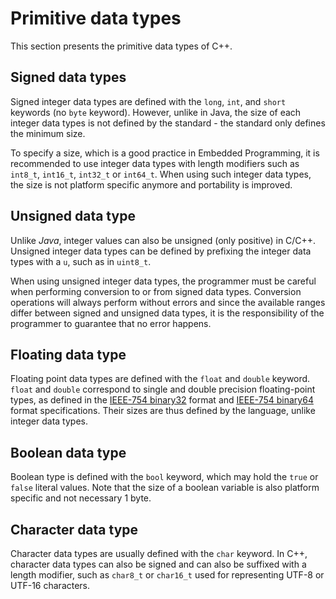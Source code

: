 # Primitive data types

This section presents the primitive data types of C++.

## Signed data types

Signed integer data types are defined with the `long`, `int`, and `short` 
keywords (no `byte` keyword). However, unlike in Java, the size of each 
integer data types is not defined by the standard - the standard only defines 
the minimum size. 

To specify a size, which is a good practice in Embedded Programming, it is 
recommended to use integer data types with length modifiers such as `int8_t`, 
`int16_t`, `int32_t` or `int64_t`. When using such integer data types, the size 
is not platform specific anymore and portability is improved.

## Unsigned data type

Unlike _Java_, integer values can also be unsigned (only positive) in C/C++.
Unsigned integer data types can be defined by prefixing the integer data types 
with a `u`, such as in `uint8_t`. 

When using unsigned integer data types, 
the programmer must be careful when performing conversion to or from signed data 
types. Conversion operations will always perform without errors and since the 
available ranges differ between signed and unsigned data types, it is the 
responsibility of the programmer to guarantee that no error happens.

## Floating data type

Floating point data types are defined with the `float` and `double` keyword. 
`float` and `double` correspond to single and double precision floating-point 
types, as defined in the [IEEE-754 binary32](https://en.wikipedia.org/wiki/Single-precision_floating-point_format)
format and [IEEE-754 binary64](https://en.wikipedia.org/wiki/Double-precision_floating-point_format) 
format specifications. Their sizes are thus defined by the language, unlike 
integer data types.

## Boolean data type

Boolean type is defined with the `bool` keyword, which may hold the `true` or 
`false` literal values. Note that the size of a boolean variable is also 
platform specific and not necessary 1 byte.

## Character data type

Character data types are usually defined with the `char` keyword. In C++, 
character data types can also be signed and can also be suffixed with a length 
modifier, such as `char8_t` or `char16_t` used for representing UTF-8 or UTF-16 
characters.